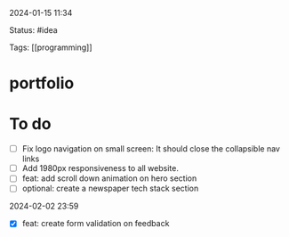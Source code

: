 2024-01-15 11:34

Status: #idea

Tags: [[programming]]

# portfolio


# To do
- [ ] Fix logo navigation on small screen: It should close the collapsible nav links
- [ ] Add 1980px responsiveness to all website. 
- [ ] feat: add scroll down animation on hero section
- [ ] optional: create a newspaper tech stack section

2024-02-02 23:59
- [x] feat: create form validation on feedback 










